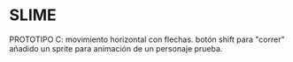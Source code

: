 # SLIME

PROTOTIPO C:
  movimiento horizontal con  flechas.
  botón shift para "correr"
  añadido un sprite para animación de un personaje prueba.
